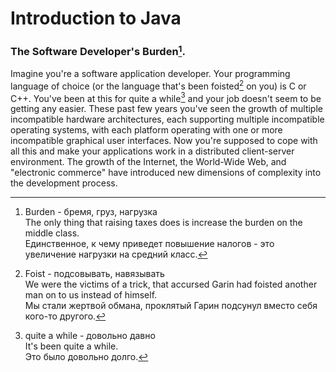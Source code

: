 # Introduction to Java
### The Software Developer's Burden[^1].
Imagine you're a software application developer. Your programming language of choice (or the language that's been foisted[^2] on you) is C or C++. You've been at this for quite a while[^3] and your job doesn't seem to be getting any easier. These past few years you've seen the growth of multiple incompatible hardware architectures, each supporting multiple incompatible operating systems, with each platform operating with one or more incompatible graphical user interfaces. Now you're supposed to cope with all this and make your applications work in a distributed client-server environment. The growth of the Internet, the World-Wide Web, and "electronic commerce" have introduced new dimensions of complexity into the development process.

[^1]: Burden - бремя, груз, нагрузка    
  The only thing that raising taxes does is increase the burden on the middle class.  
  Единственное, к чему приведет повышение налогов - это увеличение нагрузки на средний класс.

[^2]: Foist - подсовывать, навязывать  
 We were the victims of a trick, that accursed Garin had foisted another man on to us instead of himself.  
 Мы стали жертвой обмана, проклятый Гарин подсунул вместо себя кого-то другого.

[^3]: quite a while - довольно давно  
It's been quite a while.  
Это было довольно долго.
